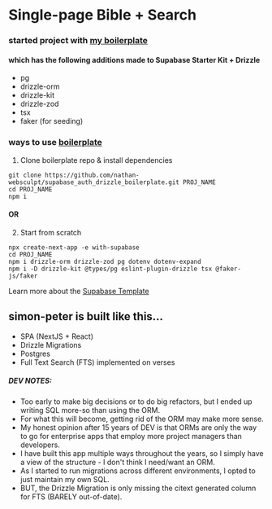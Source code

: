 # Single-page Bible + Search

### started project with [my boilerplate](https://github.com/nathan-websculpt/supabase_auth_drizzle_boilerplate)

#### which has the following additions made to Supabase Starter Kit + Drizzle

- pg
- drizzle-orm
- drizzle-kit
- drizzle-zod
- tsx
- faker (for seeding)

### ways to use [boilerplate](https://github.com/nathan-websculpt/supabase_auth_drizzle_boilerplate)

1. Clone boilerplate repo & install dependencies

```
git clone https://github.com/nathan-websculpt/supabase_auth_drizzle_boilerplate.git PROJ_NAME
cd PROJ_NAME
npm i
```

#### OR

2. Start from scratch

```
npx create-next-app -e with-supabase
cd PROJ_NAME
npm i drizzle-orm drizzle-zod pg dotenv dotenv-expand
npm i -D drizzle-kit @types/pg eslint-plugin-drizzle tsx @faker-js/faker
```

Learn more about the [Supabase Template](https://supabase.com/docs/guides/getting-started/quickstarts/nextjs)

## simon-peter is built like this...

- SPA (NextJS + React)
- Drizzle Migrations
- Postgres
- Full Text Search (FTS) implemented on verses

##### DEV NOTES:

- Too early to make big decisions or to do big refactors, but I ended up writing SQL more-so than using the ORM.
- For what this will become, getting rid of the ORM may make more sense.
- My honest opinion after 15 years of DEV is that ORMs are only the way to go for enterprise apps that employ more project managers than developers.
- I have built this app multiple ways throughout the years, so I simply have a view of the structure - I don't think I need/want an ORM.
- As I started to run migrations across different environments, I opted to just maintain my own SQL.
- BUT, the Drizzle Migration is only missing the citext generated column for FTS (BARELY out-of-date).
